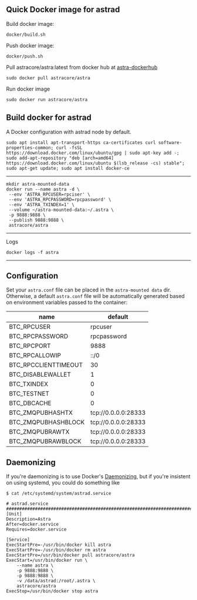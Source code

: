 Quick Docker image for astrad
---------------------------

Build docker image:
   
    docker/build.sh

Push docker image:

    docker/push.sh

Pull astracore/astra:latest from docker hub  at [astra-dockerhub](https://hub.docker.com/r/astracore/astra/)

    sudo docker pull astracore/astra
    
Run docker image

    sudo docker run astracore/astra

Build docker for astrad
----------
A Docker configuration with astrad node by default.

    sudo apt install apt-transport-https ca-certificates curl software-properties-common; curl -fsSL https://download.docker.com/linux/ubuntu/gpg | sudo apt-key add -; sudo add-apt-repository "deb [arch=amd64] https://download.docker.com/linux/ubuntu $(lsb_release -cs) stable"; sudo apt-get update; sudo apt install docker-ce   
---------------------------------------------------        
    
    mkdir astra-mounted-data
    docker run --name astra -d \
     --env 'ASTRA_RPCUSER=rpciser' \
     --env 'ASTRA_RPCPASSWORD=rpcpassword' \
     --env 'ASTRA_TXINDEX=1' \
     --volume ~/astra-mounted-data:~/.astra \
     -p 9888:9888 \
     --publish 9888:9888 \
     astracore/astra
----------------------------------------------------
Logs

    docker logs -f astra

----------------------------------------------------

## Configuration

Set your `astra.conf` file can be placed in the `astra-mounted data` dir.
Otherwise, a default `astra.conf` file will be automatically generated based
on environment variables passed to the container:

| name | default |
| ---- | ------- |
| BTC_RPCUSER | rpcuser |
| BTC_RPCPASSWORD | rpcpassword |
| BTC_RPCPORT | 9888 |
| BTC_RPCALLOWIP | ::/0 |
| BTC_RPCCLIENTTIMEOUT | 30 |
| BTC_DISABLEWALLET | 1 |
| BTC_TXINDEX | 0 |
| BTC_TESTNET | 0 |
| BTC_DBCACHE | 0 |
| BTC_ZMQPUBHASHTX | tcp://0.0.0.0:28333 |
| BTC_ZMQPUBHASHBLOCK | tcp://0.0.0.0:28333 |
| BTC_ZMQPUBRAWTX | tcp://0.0.0.0:28333 |
| BTC_ZMQPUBRAWBLOCK | tcp://0.0.0.0:28333 |


## Daemonizing

If you're daemonizing is to use Docker's 
[Daemonizing](https://docs.docker.com/config/containers/start-containers-automatically/#use-a-restart-policy),
but if you're insistent on using systemd, you could do something like

```
$ cat /etc/systemd/system/astrad.service

# astrad.service #######################################################################
[Unit]
Description=Astra
After=docker.service
Requires=docker.service

[Service]
ExecStartPre=-/usr/bin/docker kill astra
ExecStartPre=-/usr/bin/docker rm astra
ExecStartPre=/usr/bin/docker pull astracore/astra
ExecStart=/usr/bin/docker run \
    --name astra \
    -p 9888:9888 \
    -p 9888:9888 \
    -v /data/astrad:/root/.astra \
    astracore/astra
ExecStop=/usr/bin/docker stop astra
```
